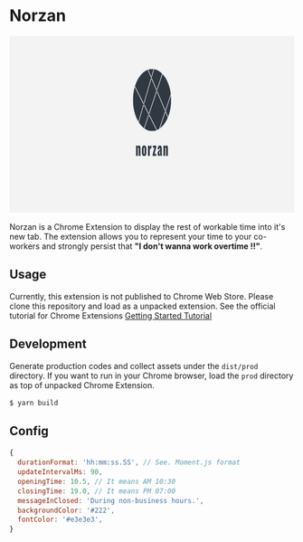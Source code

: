 # Norzan

<p align="center">
  <img src="icon.png" alt="icon" width="820" height="312">
</p>

Norzan is a Chrome Extension to display the rest of workable time into it's new tab. The extension allows you to represent your time to your co-workers and strongly persist that **"I don't wanna work overtime !!"**.

## Usage

Currently, this extension is not published to Chrome Web Store. Please clone this repository and load as a unpacked extension. See the official tutorial for Chrome Extensions [Getting Started Tutorial](https://developer.chrome.com/extensions/getstarted)

## Development

Generate production codes and collect assets under the `dist/prod` directory. If you want to run in your Chrome browser, load the `prod` directory as top of unpacked Chrome Extension.

```js
$ yarn build
```

## Config

```js
{
  durationFormat: 'hh:mm:ss.SS', // See. Moment.js format
  updateIntervalMs: 90,
  openingTime: 10.5, // It means AM 10:30
  closingTime: 19.0, // It means PM 07:00
  messageInClosed: 'During non-business hours.',
  backgroundColor: '#222',
  fontColor: '#e3e3e3',
}
```
